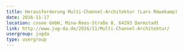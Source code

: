 ```yaml
---
title: Herausforderung Multi-Channel-Architektur (Lars Röwekamp)
date: 2016-11-17
location: cosee GmbH, Mina-Rees-Straße 8, 64293 Darmstadt
link: http://www.jug-da.de/2016/11/Multi-Channel-Architektur/
usergroup: jugda
type: usergroup
---
```

